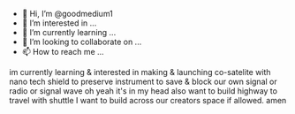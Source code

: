 - 👋 Hi, I’m @goodmedium1
- 👀 I’m interested in ...
- 🌱 I’m currently learning ...
- 💞️ I’m looking to collaborate on ...
- 📫 How to reach me ...

<!---
goodmedium1/goodmedium1 is a ✨ special ✨ repository because its `README.md` (this file) appears on your GitHub profile.
You can click the Preview link to take a look at your changes.
--->im currently learning & interested in making & launching co-satelite with nano tech shield to preserve instrument to save & block our own signal or radio or signal wave     oh yeah it's in my head also want to build highway to travel with shuttle I want to build across our creators space if allowed.  amen

